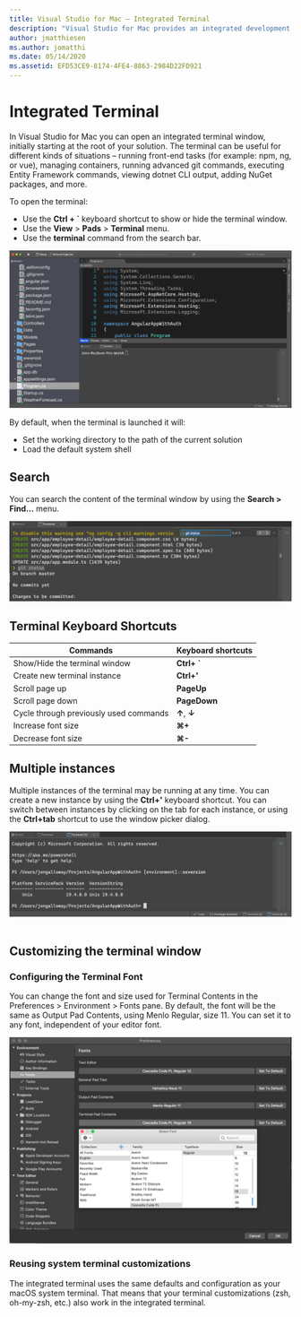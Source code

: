 ```yaml
---
title: Visual Studio for Mac – Integrated Terminal
description: "Visual Studio for Mac provides an integrated development environment to build .NET applications on macOS, including ASP.NET Core websites and Xamarin projects for iOS, Android, Mac, and Xamarin.Forms."
author: jmatthiesen
ms.author: jomatthi
ms.date: 05/14/2020
ms.assetid: EFD53CE9-8174-4FE4-8863-2984D22FD921
---
```

# Integrated Terminal
In Visual Studio for Mac you can open an integrated terminal window, initially starting at the root of your solution. The terminal can be useful for different kinds of situations – running front-end tasks (for example: npm, ng, or vue), managing containers, running advanced git commands, executing Entity Framework commands, viewing dotnet CLI output, adding NuGet packages, and more. 

To open the terminal:
- Use the **Ctrl + `** keyboard shortcut to show or hide the terminal window.
- Use the **View** \> **Pads** \> **Terminal** menu.
- Use the **terminal** command from the search bar.

![*The Visual Studio for Mac integrated terminal immediately after being launched.*](media/integrated-terminal-intro.png)

By default, when the terminal is launched it will:
- Set the working directory to the path of the current solution
- Load the default system shell

## Search
You can search the content of the terminal window by using the **Search > Find...** menu.

![*Search experience in the Visual Studio for Mac Integrated Terminal*](media/integrated-terminal-search.png)

## Terminal Keyboard Shortcuts
|Commands|Keyboard shortcuts|
|-|-|
|Show/Hide the terminal window|**Ctrl+ `**|
|Create new terminal instance|**Ctrl+'**|
|Scroll page up|**PageUp**|
|Scroll page down|**PageDown**|
|Cycle through previously used commands|**↑**, **↓**|
|Increase font size|**⌘+**|
|Decrease font size|**⌘-**|

## Multiple instances
Multiple instances of the terminal may be running at any time. You can create a new instance by using the **Ctrl+'** keyboard shortcut. You can switch between instances by clicking on the tab for each instance, or using the **Ctrl+tab** shortcut to use the window picker dialog.

![*Multiple terminal instances in Visual Studio for Mac*](media/integrated-terminal-multiple-instances.png) 

## Customizing the terminal window
### Configuring the Terminal Font
You can change the font and size used for Terminal Contents in the Preferences > Environment > Fonts pane. By default, the font will be the same as Output Pad Contents, using Menlo Regular, size 11. You can set it to any font, independent of your editor font.

![*Customizing the font settings for the integrated terminal*](media/integrated-terminal-change-font.png)

### Reusing system terminal customizations
The integrated terminal uses the same defaults and configuration as your macOS system terminal. That means that your terminal customizations (zsh, oh-my-zsh, etc.) also work in the integrated terminal.